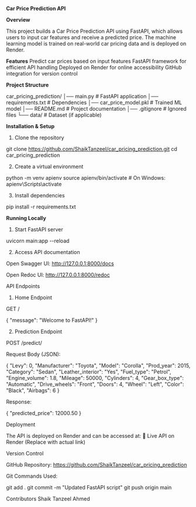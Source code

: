 **Car Price Prediction API**

**Overview**

This project builds a Car Price Prediction API using FastAPI, which allows users to input car features and receive a predicted price. The machine learning model is trained on real-world car pricing data and is deployed on Render.

**Features**
Predict car prices based on input features
FastAPI framework for efficient API handling
Deployed on Render for online accessibility
GitHub integration for version control


**Project Structure**

car_pricing_prediction/
│── main.py             # FastAPI application
│── requirements.txt    # Dependencies
│── car_price_model.pkl # Trained ML model
│── README.md           # Project documentation
│── .gitignore          # Ignored files
└── data/               # Dataset (if applicable)

**Installation & Setup**

1. Clone the repository

git clone https://github.com/ShaikTanzeel/car_pricing_prediction.git
cd car_pricing_prediction

2. Create a virtual environment

python -m venv apienv
source apienv/bin/activate  # On Windows: apienv\Scripts\activate

3. Install dependencies

pip install -r requirements.txt

**Running Locally**

1. Start FastAPI server

uvicorn main:app --reload

2. Access API documentation

Open Swagger UI: http://127.0.0.1:8000/docs

Open Redoc UI: http://127.0.0.1:8000/redoc

API Endpoints

1. Home Endpoint

GET /

{
  "message": "Welcome to FastAPI!"
}

2. Prediction Endpoint

POST /predict/

Request Body (JSON):

{
  "Levy": 0,
  "Manufacturer": "Toyota",
  "Model": "Corolla",
  "Prod_year": 2015,
  "Category": "Sedan",
  "Leather_interior": "Yes",
  "Fuel_type": "Petrol",
  "Engine_volume": 1.8,
  "Mileage": 50000,
  "Cylinders": 4,
  "Gear_box_type": "Automatic",
  "Drive_wheels": "Front",
  "Doors": 4,
  "Wheel": "Left",
  "Color": "Black",
  "Airbags": 6
}

Response:

{
  "predicted_price": 12000.50
}

Deployment

The API is deployed on Render and can be accessed at: 🔗 Live API on Render (Replace with actual link)

Version Control

GitHub Repository: https://github.com/ShaikTanzeel/car_pricing_prediction

Git Commands Used:

git add .
git commit -m "Updated FastAPI script"
git push origin main

Contributors
Shaik Tanzeel Ahmed 